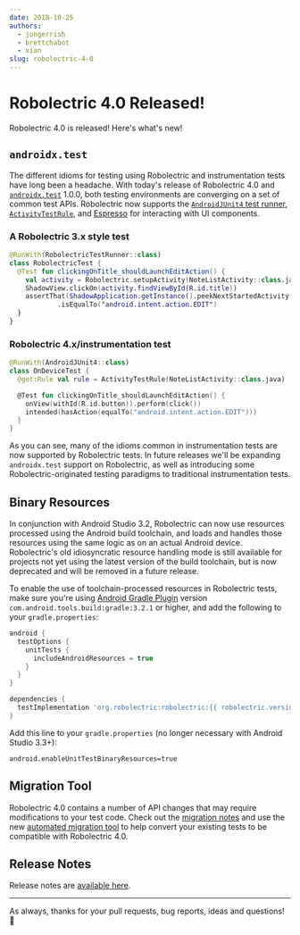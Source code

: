 ```yaml
---
date: 2018-10-25
authors:
  - jongerrish
  - brettchabot
  - xian
slug: robolectric-4-0
---
```


# Robolectric 4.0 Released!

Robolectric 4.0 is released! Here's what's new!

## `androidx.test`

The different idioms for testing using Robolectric and instrumentation tests have long been a
headache. With today's release of Robolectric 4.0 and [`androidx.test`][androidx-test] 1.0.0, both
testing environments are converging on a set of common test APIs. Robolectric now supports the
[`AndroidJUnit4` test runner][junit-runner], [`ActivityTestRule`][activity-test-rule], and
[Espresso][espresso] for interacting with UI components.

### A Robolectric 3.x style test

```kotlin
@RunWith(RobolectricTestRunner::class)
class RobolectricTest {
  @Test fun clickingOnTitle_shouldLaunchEditAction() {
    val activity = Robolectric.setupActivity(NoteListActivity::class.java)
    ShadowView.clickOn(activity.findViewById(R.id.title))
    assertThat(ShadowApplication.getInstance().peekNextStartedActivity().action)
            .isEqualTo("android.intent.action.EDIT")
  }
}
```

### Robolectric 4.x/instrumentation test

```kotlin
@RunWith(AndroidJUnit4::class)
class OnDeviceTest {
  @get:Rule val rule = ActivityTestRule(NoteListActivity::class.java)

  @Test fun clickingOnTitle_shouldLaunchEditAction() {
    onView(withId(R.id.button)).perform(click())
    intended(hasAction(equalTo("android.intent.action.EDIT")))
  }
}
```

As you can see, many of the idioms common in instrumentation tests are now supported by Robolectric tests. In future releases we'll be expanding `androidx.test` support on Robolectric, as well as introducing some Robolectric-originated testing paradigms to traditional instrumentation tests.

## Binary Resources

In conjunction with Android Studio 3.2, Robolectric can now use resources processed using the Android build toolchain, and loads and handles those resources using the same logic as on an actual Android device. Robolectric's old idiosyncratic resource handling mode is still available for projects not yet using the latest version of the build toolchain, but is now deprecated and will be removed in a future release.

To enable the use of toolchain-processed resources in Robolectric tests, make sure you're using
[Android Gradle Plugin][android-gradle-plugin] version `com.android.tools.build:gradle:3.2.1` or
higher, and add the following to your `gradle.properties`:

```groovy
android {
  testOptions {
    unitTests {
      includeAndroidResources = true
    }
  }
}

dependencies {
  testImplementation 'org.robolectric:robolectric:{{ robolectric.version.current }}'
}
```

Add this line to your `gradle.properties` (no longer necessary with Android Studio 3.3+):

```properties
android.enableUnitTestBinaryResources=true
```

## Migration Tool

Robolectric 4.0 contains a number of API changes that may require modifications to your test code.
Check out the [migration notes][migration] and use the new
[automated migration tool][automated-migration-tool] to help convert your existing tests to be
compatible with Robolectric 4.0.

## Release Notes

Release notes are [available here][robolectric-4.0-release].

---

As always, thanks for your pull requests, bug reports, ideas and questions! &#x1f4af;

[activity-test-rule]: https://developer.android.com/training/testing/junit-rules
[android-gradle-plugin]: https://developer.android.com/studio/releases/gradle-plugin#updating-plugin
[androidx-test]: https://developer.android.com/training/testing
[automated-migration-tool]: ../../automated-migration.md
[espresso]: https://developer.android.com/training/testing/espresso
[junit-runner]: https://developer.android.com/training/testing/junit-runner
[migration]: ../../migrating.md#migrating-to-40
[robolectric-4.0-release]: https://github.com/robolectric/robolectric/releases/tag/robolectric-4.0
